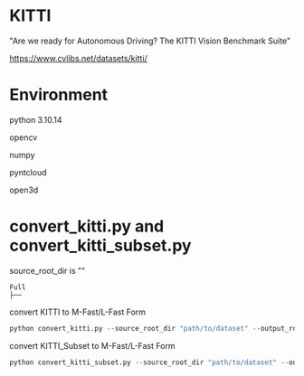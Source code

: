 # KITTI

"Are we ready for Autonomous Driving? The KITTI Vision Benchmark Suite"

https://www.cvlibs.net/datasets/kitti/

# Environment
python 3.10.14

opencv

numpy

pyntcloud

open3d

# convert_kitti.py and convert_kitti_subset.py

source_root_dir is ""

```
Full 
├── 
```

convert KITTI to M-Fast/L-Fast Form

```python
python convert_kitti.py --source_root_dir "path/to/dataset" --output_root_dir "path/to/output"
```

convert KITTI_Subset to M-Fast/L-Fast Form

```python
python convert_kitti_subset.py --source_root_dir "path/to/dataset" --output_root_dir "path/to/output"
```